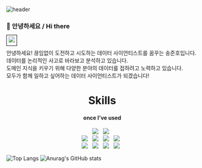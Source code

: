 ![header](https://capsule-render.vercel.app/api?type=waving&color=FAEBD7&height=300&section=header&text=Junoflow&fontSize=90&animation=fadeIn&fontAlignY=38&desc=&descAlignY=51&descAlign=62)

### 👋 안녕하세요 / Hi there 

<a href="https://carnation-toucan-d4a.notion.site/Song-Junho-93f3fad3cba1467da829c9dd6dbbdc01" target="_blank" style="border: 1px solid black; padding: 5px;">
  <img src="https://img.shields.io/badge/Portfolio-ffffff?style=flat-square&amp;&logo=Notion&amp;&logoColor=black&amp;"/>
</a>

안녕하세요! 끊임없이 도전하고 시도하는 데이터 사이언티스트를 꿈꾸는 송준호입니다. <br/>
데이터를 논리적인 사고로 바라보고 분석하고 있습니다. <br/>
도메인 지식을 키우기 위해 다양한 분야의 데이터를 접하려고 노력하고 있습니다. <br/>
모두가 함께 일하고 싶어하는 데이터 사이언티스트가 되겠습니다!

<div align="center">
  
# Skills


<h4>once I've used</h4>
<img src="https://img.shields.io/badge/Python-3776AB?style=flat-square&logo=Python&logoColor=white"/> &nbsp
<img src="https://img.shields.io/badge/R-276DC3?style=flat-square&logo=R&logoColor=white"/> &nbsp
<br>
<img src="https://img.shields.io/badge/Numpy-013243?style=flat-square&logo=Numpy&logoColor=white"/> &nbsp
<img src="https://img.shields.io/badge/pandas-150458?style=flat-square&logo=pandas&logoColor=white"/> &nbsp
<img src="https://img.shields.io/badge/scikitlearn-F7931E?style=flat-square&logo=scikitlearn&logoColor=white"/> &nbsp
<img src="https://img.shields.io/badge/TensorFlow-FF6F00?style=flat-square&logo=tensorflow&logoColor=white"/> &nbsp
<br>
<img src="https://img.shields.io/badge/Github-181717?style=flat-square&logo=Github&logoColor=white"/> &nbsp
<img src="https://img.shields.io/badge/Notion-000000?style=flat-square&logo=Notion&logoColor=white"/> &nbsp
<img src="https://img.shields.io/badge/Slack-4A154B?style=flat-square&logo=slack&logoColor=white"/> &nbsp
<img src="https://img.shields.io/badge/VSCode-007ACC?style=flat-square&logo=visual-studio-code&logoColor=white"/> &nbsp
</div>

![Top Langs](https://github-readme-stats.vercel.app/api/top-langs/?username=Junoflows)
![Anurag's GitHub stats](https://github-readme-stats.vercel.app/api?username=Junoflows)
